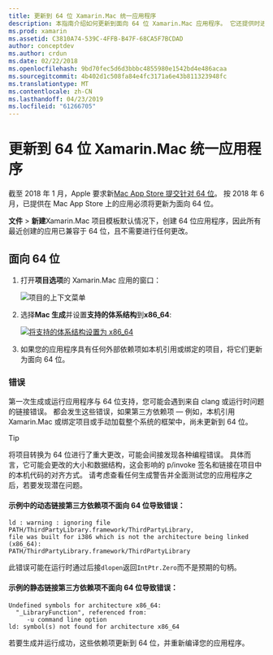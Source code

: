 ```yaml
---
title: 更新到 64 位 Xamarin.Mac 统一应用程序
description: 本指南介绍如何更新到面向 64 位 Xamarin.Mac 应用程序。 它还提供时进行此更改可能会遇到的错误种类的示例。
ms.prod: xamarin
ms.assetid: C3810A74-539C-4FFB-B47F-68CA5F7BCDAD
author: conceptdev
ms.author: crdun
ms.date: 02/22/2018
ms.openlocfilehash: 9bd70fec5d6d3bbbc4855980e1542bd4e486acaa
ms.sourcegitcommit: 4b402d1c508fa84e4fc3171a6e43b811323948fc
ms.translationtype: MT
ms.contentlocale: zh-CN
ms.lasthandoff: 04/23/2019
ms.locfileid: "61266705"
---
```

# <a name="updating-xamarinmac-unified-applications-to-64-bit"></a>更新到 64 位 Xamarin.Mac 统一应用程序

截至 2018 年 1 月，Apple 要求新[Mac App Store 提交针对 64 位](https://developer.apple.com/news/?id=06282017a)。 按 2018 年 6 月，已提供在 Mac App Store 上的应用必须将更新为面向 64 位。

**文件** > **新建**Xamarin.Mac 项目模板默认情况下，创建 64 位应用程序，因此所有最近创建的应用已兼容于 64 位，且不需要进行任何更改。

## <a name="targeting-64-bit"></a>面向 64 位

1. 打开**项目选项**的 Xamarin.Mac 应用的窗口：

   ![项目的上下文菜单](mac-64-bit-images/1-contextual_menu-vsmac.png "项目的上下文菜单")

2. 选择**Mac 生成**并设置**支持的体系结构**到**x86\_64**:

   [![将支持的体系结构设置为 x86_64](mac-64-bit-images/2-project_options-vsmac.png "到 x86_64 设置支持的体系结构")](mac-64-bit-images/2-project_options-vsmac-large.png#lightbox)

3. 如果您的应用程序具有任何外部依赖项如本机引用或绑定的项目，将它们更新为面向 64 位。

### <a name="errors"></a>错误

第一次生成或运行应用程序与 64 位支持，您可能会遇到来自 clang 或运行时问题的链接错误。 都会发生这些错误，如果第三方依赖项 — 例如，本机引用 Xamarin.Mac 或绑定项目或手动加载整个系统的框架中，尚未更新到 64 位。

> [!TIP]
> 将项目转换为 64 位进行了重大更改，可能会间接发现各种编程错误。 具体而言，它可能会更改的大小和数据结构，这会影响的 p/invoke 签名和链接在项目中的本机代码的对齐方式。 请考虑查看任何生成警告并全面测试您的应用程序之后，若要发现潜在问题。

#### <a name="example-error-resulting-from-a-dynamically-linked-third-party-dependency-that-does-not-target-64-bit"></a>示例中的动态链接第三方依赖项不面向 64 位导致错误：

```console
ld : warning : ignoring file PATH/ThirdPartyLibrary.framework/ThirdPartyLibrary, 
file was built for i386 which is not the architecture being linked (x86_64): 
PATH/ThirdPartyLibrary.framework/ThirdPartyLibrary 
```

此错误可能在运行时通过后接`dlopen`返回`IntPtr.Zero`而不是预期的句柄。

#### <a name="example-error-resulting-from-a-statically-linked-third-party-dependency-that-does-not-target-64-bit"></a>示例的静态链接第三方依赖项不面向 64 位导致错误：

```console
Undefined symbols for architecture x86_64:
  "_LibraryFunction", referenced from:
     -u command line option
ld: symbol(s) not found for architecture x86_64 
```

若要生成并运行成功，这些依赖项更新到 64 位，并重新编译您的应用程序。

